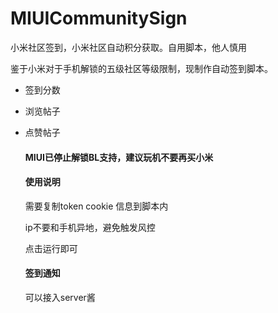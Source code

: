 # MIUICommunitySign

小米社区签到，小米社区自动积分获取。自用脚本，他人慎用

鉴于小米对于手机解锁的五级社区等级限制，现制作自动签到脚本。

- 签到分数
- 浏览帖子
- 点赞帖子

  #### MIUI已停止解锁BL支持，建议玩机不要再买小米

  #### 使用说明

  需要复制token cookie 信息到脚本内

  ip不要和手机异地，避免触发风控

  点击运行即可

  #### 签到通知

  可以接入server酱
